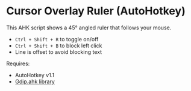 # Cursor Overlay Ruler (AutoHotkey)

This AHK script shows a 45° angled ruler that follows your mouse.
- `Ctrl + Shift + R` to toggle on/off
- `Ctrl + Shift + B` to block left click
- Line is offset to avoid blocking text

Requires:
- AutoHotkey v1.1
- [Gdip.ahk library](https://github.com/tariqporter/Gdip)

